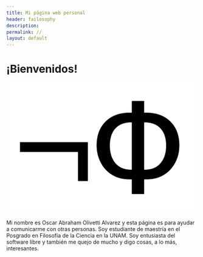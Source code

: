 ```yaml
---
title: Mi página web personal
header: failosophy
description:
permalink: //
layout: default
---
```


# ¡Bienvenidos!

![logo.png](https://github.com/Oiuhukt/failosophy/blob/master/assets/images/logo.png)

Mi nombre es Oscar Abraham Olivetti Alvarez y esta página es para ayudar a comunicarme con otras personas. Soy estudiante de maestría en el Posgrado en Filosofía de la Ciencia en la UNAM. Soy entusiasta del software libre y también me quejo de mucho y digo cosas, a lo más, interesantes.
